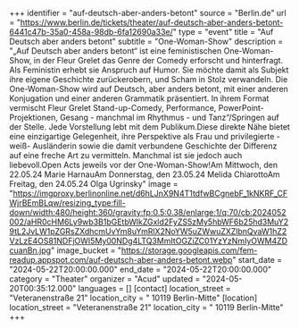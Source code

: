 +++
identifier = "auf-deutsch-aber-anders-betont"
source = "Berlin.de"
url = "https://www.berlin.de/tickets/theater/auf-deutsch-aber-anders-betont-6441c47b-35a0-458a-98db-6fa12690a33e/"
type = "event"
title = "Auf Deutsch aber anders betont"
subtitle = "One-Woman-Show"
description = "„Auf Deutsch aber anders betont“ ist eine feministischen One-Woman-Show, in der Fleur Grelet das Genre der Comedy erforscht und hinterfragt. Als Feministin erhebt sie Anspruch auf Humor. Sie möchte damit als Subjekt ihre eigene Geschichte zurückerobern, und Scham in Stolz verwandeln. Die One-Woman-Show wird auf Deutsch, aber anders betont, mit einer anderen Konjugation und einer anderen Grammatik präsentiert. In ihrem Format vermischt Fleur Grelet Stand-up-Comedy, Performance, PowerPoint-Projektionen, Gesang - manchmal im Rhythmus - und Tanz“/Springen auf der Stelle. Jede Vorstellung lebt mit dem Publikum.Diese direkte Nähe bietet eine einzigartige Gelegenheit, ihre Perspektive als Frau und privilegierte -weiß- Ausländerin sowie die damit verbundene Geschichte der Differenz auf eine freche Art zu vermitteln. Manchmal ist sie jedoch auch liebevoll.Open Acts jeweils vor der One-Woman-Show!Am Mittwoch, den 22.05.24 Marie HarnauAm Donnerstag, den 23.05.24 Melida ChiarottoAm Freitag, den 24.05.24 Olga Ugrinsky"
image = "https://imgproxy.berlinonline.net/d6hLJnX9N4T1tdfwBCgnebF_1kNKRF_CFWjrBEmBLqw/resizing_type:fill-down/width:480/height:360/gravity:fp:0.5:0.38/enlarge:1/q:70/cb:2024052002/aHR0cHM6Ly9wb3B1bGEtbWlkZGxld2FyZS5zMy5hbWF6b25hd3MuY29tL2JvLW1pZGRsZXdhcmUvYm8uYmRlX2NoYW5uZWwuZXZlbnQvaW1hZ2VzLzE4OS81NDFjOWI5My00NDg4LTQ3MmItOGZiZC01YzYzNmIyOWM4ZDcuanBn.jpg"
image_bucket = "https://storage.googleapis.com/fem-readup.appspot.com/auf-deutsch-aber-anders-betont.webp"
start_date = "2024-05-22T20:00:00.000"
end_date = "2024-05-22T20:00:00.000"
category = "Theater"
organizer = "Acud"
updated = "2024-05-20T00:35:12.000"
languages = []
[contact]
location_street = "Veteranenstraße 21"
location_city = " 10119 Berlin-Mitte"
[location]
location_street = "Veteranenstraße 21"
location_city = " 10119 Berlin-Mitte"
+++